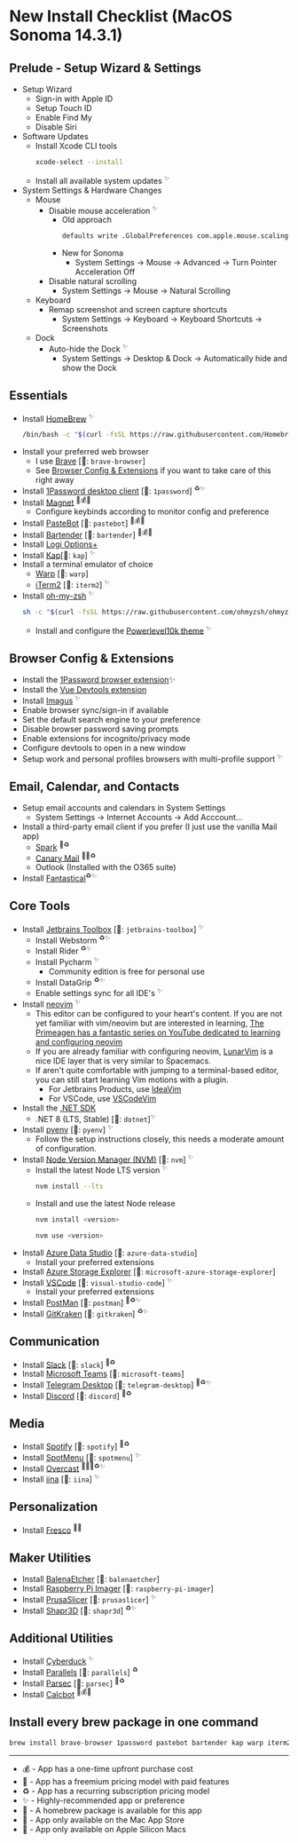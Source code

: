 # New Install Checklist (MacOS Sonoma 14.3.1)

## Prelude - Setup Wizard & Settings
- Setup Wizard
    - Sign-in with Apple ID
    - Setup Touch ID
    - Enable Find My
    - Disable Siri
- Software Updates
    - Install Xcode CLI tools 
        ```sh
        xcode-select --install
        ```
    - Install all available system updates <sup>✨</sup>
- System Settings & Hardware Changes
    - Mouse
        - Disable mouse acceleration  <sup>✨</sup>
          - Old approach
            ```sh
            defaults write .GlobalPreferences com.apple.mouse.scaling -1
            ```
          - New for Sonoma
            - System Settings -> Mouse -> Advanced -> Turn Pointer Acceleration Off
        - Disable natural scrolling
            - System Settings -> Mouse -> Natural Scrolling
    - Keyboard
      - Remap screenshot and screen capture shortcuts
        - System Settings -> Keyboard -> Keyboard Shortcuts -> Screenshots
    - Dock
        - Auto-hide the Dock  <sup>✨</sup>
            - System Settings -> Desktop & Dock -> Automatically hide and show the Dock


## Essentials
- Install [HomeBrew](https://brew.sh/) <sup>✨</sup>
    ```sh
    /bin/bash -c "$(curl -fsSL https://raw.githubusercontent.com/Homebrew/install/HEAD/install.sh)"
    ```
- Install your preferred web browser 
    - I use [Brave](https://brave.com/download/) [🍺: `brave-browser`]
    - See [Browser Config & Extensions](#browser-config--extensions) if you want to take care of this right away
- Install [1Password desktop client](https://1password.com/downloads/mac/) [🍺: `1password`] <sup>♻️✨</sup>
- Install [Magnet](https://apps.apple.com/us/app/magnet/id441258766?mt=12) <sup>🛄💰✨</sup>
    - Configure keybinds according to monitor config and preference
- Install [PasteBot](https://tapbots.com/pastebot/buy/) [🍺: `pastebot`] <sup>🛄💰✨</sup>
- Install [Bartender](https://www.macbartender.com/Bartender4/purchase.html) [🍺: `bartender`] <sup>🛄💰✨</sup>
- Install [Logi Options+](https://www.logitech.com/en-us/software/logi-options-plus.html)
- Install [Kap](https://getkap.co/)[🍺: `kap`] <sup>✨</sup>
- Install a terminal emulator of choice
    - [Warp](https://app.warp.dev/get_warp) [🍺: `warp`] 
    - [iTerm2](https://iterm2.com/downloads.html) [🍺: `iterm2`] <sup>✨</sup>
- Install [oh-my-zsh](https://ohmyz.sh/#install) <sup>✨</sup>
    ```sh
    sh -c "$(curl -fsSL https://raw.githubusercontent.com/ohmyzsh/ohmyzsh/master/tools/install.sh)"
    ```
    - Install and configure the [Powerlevel10k theme](https://github.com/romkatv/powerlevel10k) <sup>✨</sup>

## Browser Config & Extensions
- Install the [1Password browser extension](https://1password.com/downloads/browser-extension/)✨
- Install the [Vue Devtools extension](https://chrome.google.com/webstore/detail/vuejs-devtools/nhdogjmejiglipccpnnnanhbledajbpd?hl=en)
- Install [Imagus](https://chrome.google.com/webstore/detail/imagus/immpkjjlgappgfkkfieppnmlhakdmaab?hl=en) <sup>✨</sup>
- Enable browser sync/sign-in if available
- Set the default search engine to your preference
- Disable browser password saving prompts
- Enable extensions for incognito/privacy mode
- Configure devtools to open in a new window
- Setup work and personal profiles browsers with multi-profile support <sup>✨</sup>

## Email, Calendar, and Contacts
- Setup email accounts and calendars in System Settings
    - System Settings -> Internet Accounts -> Add Acccount...
- Install a third-party email client if you prefer (I just use the vanilla Mail app)
    - [Spark](https://sparkmailapp.com/download) <sup>💸♻️</sup>
    - [Canary Mail](https://apps.apple.com/us/app/canary-mail/id1236045954) <sup>🛄💸♻️</sup>
    - Outlook (Installed with the O365 suite)
- Install [Fantastical](https://flexibits.com/fantastical)<sup>♻️✨</sup>

## Core Tools
- Install [Jetbrains Toolbox](https://www.jetbrains.com/toolbox-app/) [🍺: `jetbrains-toolbox`] <sup>✨</sup>
    - Install Webstorm <sup>♻️✨</sup>
    - Install Rider <sup>♻️✨</sup>
    - Install Pycharm <sup>✨</sup>
        - Community edition is free for personal use
    - Install DataGrip <sup>♻️✨</sup>
    - Enable settings sync for all IDE's <sup>✨</sup>
- Install [neovim](https://neovim.io/) <sup>✨</sup>
  - This editor can be configured to your heart's content. If you are not yet familiar with vim/neovim but are interested in learning, [The Primeagen has a fantastic series on YouTube dedicated to learning and configuring neovim](https://youtube.com/playlist?list=PLm323Lc7iSW_wuxqmKx_xxNtJC_hJbQ7R&si=TkAuWV-wHfL6uYFv)
  - If you are already familiar with configuring neovim, [LunarVim](https://www.lunarvim.org/) is a nice IDE layer that is very similar to Spacemacs.
  - If aren't quite comfortable with jumping to a terminal-based editor, you can still start learning Vim motions with a plugin.
    - For Jetbrains Products, use [IdeaVim](https://plugins.jetbrains.com/plugin/164-ideavim)
    - For VSCode, use [VSCodeVim](https://marketplace.visualstudio.com/items?itemName=vscodevim.vim)
- Install the [.NET SDK](https://dotnet.microsoft.com/en-us/download)
    - .NET 8 (LTS, Stable) [🍺: `dotnet`]<sup>✨</sup>
- Install [pyenv](https://github.com/pyenv/pyenv) [🍺: `pyenv`] <sup>✨</sup>
    - Follow the setup instructions closely, this needs a moderate amount of configuration.
- Install [Node Version Manager (NVM)](https://github.com/nvm-sh/nvm) [🍺: `nvm`] <sup>✨</sup>
    - Install the latest Node LTS version <sup>✨</sup>
        ```sh
        nvm install --lts
        ```
    - Install and use the latest Node release
        ```sh
        nvm install <version>
        ```
        ```sh
        nvm use <version>
        ```
- Install [Azure Data Studio](https://azure.microsoft.com/en-us/products/data-studio) [🍺: `azure-data-studio`]
    - Install your preferred extensions
- Install [Azure Storage Explorer](https://azure.microsoft.com/en-us/products/storage/storage-explorer) [🍺: `microsoft-azure-storage-explorer`]
- Install [VSCode](https://code.visualstudio.com/) [🍺: `visual-studio-code`] <sup>✨</sup>
    - Install your preferred extensions
- Install [PostMan](https://www.postman.com/downloads/) [🍺: `postman`] <sup>💸♻️✨</sup>
- Install [GitKraken](https://www.postman.com/downloads/) [🍺: `gitkraken`] <sup>♻️✨</sup>

## Communication
- Install [Slack](https://slack.com/downloads/mac)  [🍺: `slack`] <sup>💸♻️</sup>
- Install [Microsoft Teams](https://www.microsoft.com/en-us/microsoft-teams/download-app)  [🍺: `microsoft-teams`]
- Install [Telegram Desktop](https://desktop.telegram.org/)  [🍺: `telegram-desktop`] <sup>💸♻️✨</sup>
- Install [Discord](https://discord.com/download)  [🍺: `discord`] <sup>💸♻️</sup>


## Media
- Install [Spotify](https://www.spotify.com/us/download/other/) [🍺: `spotify`] <sup>💸♻️</sup>
- Install [SpotMenu](https://kmikiy.github.io/SpotMenu/) [🍺: `spotmenu`] <sup>✨</sup>
- Install [Overcast](https://apps.apple.com/us/app/overcast/id888422857) <sup>🛄🍎💸♻️✨</sup>
- Install [iina](https://iina.io/) [🍺: `iina`]  <sup>✨</sup>

## Personalization
- Install [Fresco](https://apps.apple.com/us/app/fresco/id1251572132?mt=12) <sup>🛄✨</sup>

## Maker Utilities
- Install [BalenaEtcher](https://www.balena.io/etcher) [🍺: `balenaetcher`] 
- Install [Raspberry Pi Imager](https://www.raspberrypi.com/software/) [🍺: `raspberry-pi-imager`]
- Install [PrusaSlicer](https://www.prusa3d.com/page/prusaslicer_424/) [🍺: `prusaslicer`] <sup>✨</sup>
- Install [Shapr3D](https://www.shapr3d.com/) [🍺: `shapr3d`] <sup>♻️✨</sup>

## Additional Utilities
- Install [Cyberduck](https://apps.apple.com/us/app/cyberduck/id409222199?mt=12) <sup>✨</sup>
- Install [Parallels](https://www.parallels.com/products/desktop/) [🍺: `parallels`] <sup>♻️</sup>
- Install [Parsec](https://parsec.app/downloads) [🍺: `parsec`] <sup>💸♻️</sup>
- Install [Calcbot](https://apps.apple.com/us/app/calcbot-the-smart-calculator/id931657367?mt=12) <sup>🛄💰✨</sup>


## Install every brew package in one command
```sh
brew install brave-browser 1password pastebot bartender kap warp iterm2 jetbrains-toolbox dotnet pyenv nvm azure-data-studio microsoft-azure-storage-explorer visual-studio-code postman gitkraken slack microsoft-teams telegram-desktop discord spotify spotmenu iina balenaetcher raspberry-pi-imager prusaslicer shapr3d parallels
```

---
- 💰 - App has a one-time upfront purchase cost
- 💸 - App has a freemium pricing model with paid features
- ♻️ - App has a recurring subscription pricing model
- ✨ - Highly-recommended app or preference
- 🍺 - A homebrew package is available for this app
- 🛄 - App only available on the Mac App Store
- 🍎 - App only available on Apple Silicon Macs
